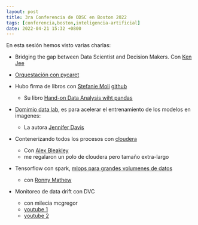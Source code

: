 ```yaml
---
layout: post
title: 3ra Conferencia de ODSC en Boston 2022
tags: [conferencia,boston,inteligencia-artificial]
date: 2022-04-21 15:32 +0800
---
```


En esta sesión hemos visto varias charlas:

- Bridging the gap between Data Scientist and Decision Makers. Con [Ken Jee](https://odsc.com/speakers/bridging-the-gap-between-data-scientists-and-decision-makers/?__hstc=39712252.8eec8d7f5738faf6416f0c6bad9fe9a5.1634042255273.1647455529422.1647535533042.336&__hssc=39712252.6.1647535533042&__hsfp=2192438183)

- [Orquestación con pycaret](https://github.com/ash0ts/kaggle-tps-mar-2022-odsc)

- Hubo firma de libros con [Stefanie Moli](https://www.bloomberg.com/company/stories/conversation-bloombergs-stefanie-molin-data-science-python-pandas-recent-book/) [github](https://github.com/stefmolin)
    - Su libro [Hand-on Data Analysis wiht pandas](https://www.youtube.com/watch?v=Pb5CfWa8yUU)

- [Domimio data lab](https://www.dominodatalab.com/), es para acelerar el entrenamiento de los modelos en imagenes:
    - La autora [Jennifer Davis](https://www.linkedin.com/in/drjenniferdavis/)

- Contenerizando todos los procesos con [cloudera](https://docs.cloudera.com/cdsw/1.9.2/architecture-overview/topics/cdsw-docker-and-kubernetes.html)
    - Con [Alex Bleakley](https://www.linkedin.com/in/alexbleakley/)
    - me regalaron un polo de cloudera pero tamaño extra-largo

- Tensorflow con spark, [mlops para grandes volumenes de datos](https://ronnygeo.medium.com/rebuilding-our-next-gen-ml-platform-with-the-best-of-spark-and-tensorflow-c828499fc724)
    - con [Ronny Mathew](https://www.linkedin.com/in/ronnygeo/)

- Monitoreo de data drift con DVC
    - con milecia mcgregor 
    - [youtube 1](https://www.youtube.com/watch?v=FHQq_zZz5ms)
    - [youtube 2](https://hasgeek.com/fifthelephant/mlops-conference-july-2021/schedule/maintaining-machine-learning-model-accuracy-through-monitoring-fqzq8u4iuKTgfNwjFhMii)